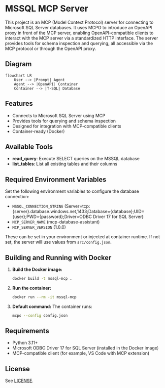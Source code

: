 # MSSQL MCP Server

This project is an MCP (Model Context Protocol) server for connecting to Microsoft SQL Server databases. It uses MCPO to introduce an OpenAPI proxy in front of the MCP server, enabling OpenAPI-compatible clients to interact with the MCP server via a standardized HTTP interface. The server provides tools for schema inspection and querying, all accessible via the MCP protocol or through the OpenAPI proxy.

## Diagram
```mermaid
flowchart LR
    User --> |Prompt| Agent
    Agent --> |OpenAPI| Container
    Container --> |T-SQL| Database
```

## Features
- Connects to Microsoft SQL Server using MCP
- Provides tools for querying and schema inspection
- Designed for integration with MCP-compatible clients
- Container-ready (Docker)

## Available Tools
- **read_query**: Execute SELECT queries on the MSSQL database
- **list_tables**: List all existing tables and their columns

## Required Environment Variables

Set the following environment variables to configure the database connection:

- `MSSQL_CONNECTION_STRING` (Server=tcp:{server}.database.windows.net,1433;Database={database};UID={user};PWD={password};Driver=ODBC Driver 17 for SQL Server) 
- `MCP_SERVER_NAME` (mcp-database-assistant)
- `MCP_SERVER_VERSION` (1.0.0)

These can be set in your environment or injected at container runtime. If not set, the server will use values from `src/config.json`.

## Building and Running with Docker

1. **Build the Docker image:**
   ```sh
   docker build -t mssql-mcp .
   ```

2. **Run the container:**
   ```sh
   docker run --rm -it mssql-mcp
   ```

3. **Default command:**
   The container runs:
   ```sh
   mcpo --config config.json
   ```

## Requirements
- Python 3.11+
- Microsoft ODBC Driver 17 for SQL Server (installed in the Docker image)
- MCP-compatible client (for example, VS Code with MCP extension)

## License
See [LICENSE](LICENSE).

